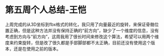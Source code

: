 # 第五周个人总结-王恺

上周完成的从3D坐标到fbx格式的转化，我只用了向量最近的旋转，来保证骨骼位置正确，但是这种方法并没有保持正确的“前方向”，缺少了一个维度的信息，没有考虑到方向与“前方向”，这周我用了很长时间来修改这个算法，希望可以用两个维度来约束旋转，但是改了很久都是手部脚部都不太正确，目前还没有使用这个版本，还是在使用之前的版本。

